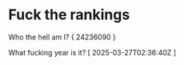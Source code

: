 # Fuck the rankings

Who the hell am I?
{ 24236090 }

What fucking year is it?
[ 2025-03-27T02:36:40Z ]
